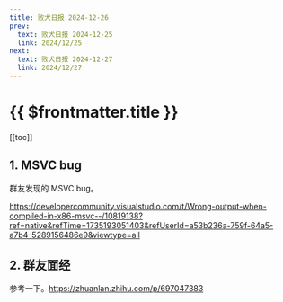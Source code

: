 ```yaml
---
title: 败犬日报 2024-12-26
prev:
  text: 败犬日报 2024-12-25
  link: 2024/12/25
next:
  text: 败犬日报 2024-12-27
  link: 2024/12/27
---
```


# {{ $frontmatter.title }}

[[toc]]

## 1. MSVC bug

群友发现的 MSVC bug。

<https://developercommunity.visualstudio.com/t/Wrong-output-when-compiled-in-x86-msvc--/10819138?ref=native&refTime=1735193051403&refUserId=a53b236a-759f-64a5-a7b4-5289156486e9&viewtype=all>

## 2. 群友面经

参考一下。<https://zhuanlan.zhihu.com/p/697047383>

